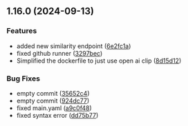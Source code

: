 ## 1.16.0 (2024-09-13)


### Features

* added new similarity endpoint ([6e2fc1a](https://github.com/intenttechnologies/multi2vec-clip-inference-basket/commit/6e2fc1a336c2a876434e6984734276d759b3a9ca))
* fixed github runner ([3297bec](https://github.com/intenttechnologies/multi2vec-clip-inference-basket/commit/3297bec120f1dfc781e963441c10cd781684466a))
* Simplified the dockerfile to just use open ai clip ([8d15d12](https://github.com/intenttechnologies/multi2vec-clip-inference-basket/commit/8d15d122dd45439a7e655aa30e06624f13621fb9))


### Bug Fixes

* empty commit ([35652c4](https://github.com/intenttechnologies/multi2vec-clip-inference-basket/commit/35652c4b0473be7bfcf06261daf55127e888efa4))
* empty commit ([924dc77](https://github.com/intenttechnologies/multi2vec-clip-inference-basket/commit/924dc77845bfc5e20adcec0ab267c8abd2e34445))
* fixed main.yaml ([a9c0f48](https://github.com/intenttechnologies/multi2vec-clip-inference-basket/commit/a9c0f488e96c0246320e8d73a2b9681abc3ebca9))
* fixed syntax error ([dd75b77](https://github.com/intenttechnologies/multi2vec-clip-inference-basket/commit/dd75b7709a786b25b1b793bbf7df7fe0fe0d3fc9))

